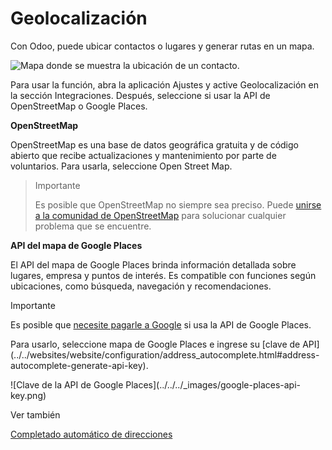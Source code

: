 # Geolocalización

Con Odoo, puede ubicar contactos o lugares y generar rutas en un mapa.

![Mapa donde se muestra la ubicación de un
contacto.](../../../_images/contacts1.png)

Para usar la función, abra la aplicación Ajustes y active Geolocalización en
la sección Integraciones. Después, seleccione si usar la API de OpenStreetMap
o Google Places.

**OpenStreetMap**

OpenStreetMap es una base de datos geográfica gratuita y de código abierto que
recibe actualizaciones y mantenimiento por parte de voluntarios. Para usarla,
seleccione Open Street Map.

> Importante
>
> Es posible que OpenStreetMap no siempre sea preciso. Puede [unirse a la
> comunidad de OpenStreetMap](https://www.openstreetmap.org/fixthemap) para
> solucionar cualquier problema que se encuentre.

**API del mapa de Google Places**

El API del mapa de Google Places brinda información detallada sobre lugares,
empresa y puntos de interés. Es compatible con funciones según ubicaciones,
como búsqueda, navegación y recomendaciones.

Importante

Es posible que [necesite pagarle a
Google](https://mapsplatform.google.com/pricing/) si usa la API de Google
Places.

Para usarlo, seleccione mapa de Google Places e ingrese su [clave de
API](../../websites/website/configuration/address_autocomplete.html#address-
autocomplete-generate-api-key).

![Clave de la API de Google Places](../../../_images/google-places-api-
key.png)

Ver también

[Completado automático de
direcciones](../../websites/website/configuration/address_autocomplete.html)

